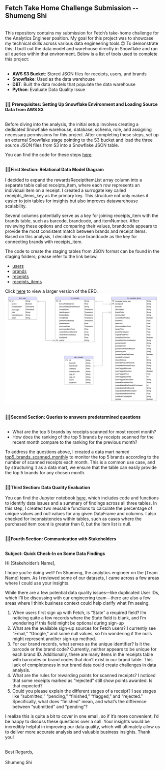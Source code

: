 ## Fetch Take Home Challenge Submission -- Shumeng Shi
<br>
This repository contains my submission for Fetch’s take-home challenge for the Analytics Engineer position. My goal for this project was to showcase my technical skills across various data engineering tools.😊 To demonstrate this, I built out the data model and warehouse directly in Snowflake and ran all queries within that environment. Below is a list of tools used to complete this project:<br><br>

- **AWS S3 Bucket**: Stored JSON files for receipts, users, and brands
- **Snowflake**: Used as the data warehouse
- **DBT**: Built the data models that populate the data warehouse
- **Python**: Evaluate Data Quality Issue 
<br><br>

📍📍 **Prerequisites: Setting Up Snowflake Environment and Loading Source Data from AWS S3**<br><br>

Before diving into the analysis, the initial setup involves creating a dedicated Snowflake warehouse, database, schema, role, and assigning necessary permissions for this project. After completing these steps, set up an external Snowflake stage pointing to the S3 bucket and load the three source JSON files from S3 into a Snowflake JSON table.

You can find the code for these steps [here](set_up_snowflake.sql).<br><br>

📍📍**First Section: Relational Data Model Diagram**<br><br>
I decided to expand the rewardsReceiptItemList array column into a separate table called receipts_item, where each row represents an individual item on a receipt. I created a surrogate key called receipts_items_key as the primary key. This structure not only makes it easier to join tables for insights but also improves datawarehouse scalability.

Several columns potentially serve as a key for joining receipts_item with the brands table, such as barcode, brandcode, and itemNumber. After reviewing these options and comparing their values, brandcode appears to provide the most consistent match between brands and receipt items. Based on this analysis, I decided to use brandcode as the key for connecting brands with receipts_item.

The code to create the staging tables from JSON format can be found in the staging folders; please refer to the link below.
- [users](models/staging/stg_users.sql)
- [brands](models/staging/stg_brands.sql)
- [receipts](models/staging/stg_receipts.sql)
- [receipts_items](models/staging/stg_receipts_items.sql)

Click [here](Fetch%20Data%20Model%20ERD.png) to view a larger version of the ERD.
![Fetch ERD](Fetch%20Data%20Model%20ERD.png)
<br><br>

📍📍**Second Section: Queries to answers predetermined questions**<br><br>
- What are the top 5 brands by receipts scanned for most recent month?
- How does the ranking of the top 5 brands by receipts scanned for the recent month compare to the ranking for the previous month?

To address the questions above, I created a data mart named [top5_brands_scanned_monthly](models/marts/top5_brands_scanned_monthly.sql) to monitor the top 5 brands according to the number of scanned receipts each month. This is a common use case, and by structuring it as a data mart, we ensure that the table can easily provide the top 5 brands for any chosen month.<br><br>

📍📍**Third Section: Data Quality Evaluation**<br><br>
You can find the Jupyter notebook [here](Fetch_Data_Quality_Checks.ipynb), which includes code and functions to identify data issues and a summary of findings across all three tables. In this step, I created two reusable functions to calculate the percentage of unique values and null values for any given DataFrame and columns. I also checked for inconsistencies within tables, such as cases where the purchased item count is greater than 0, but the item list is null.<br><br>

📍📍**Fourth Section: Communication with Stakeholders**<br><br>

**Subject: Quick Check-In on Some Data Findings**

Hi [Stakeholder’s Name],

I hope you’re doing well! I’m Shumeng, the analytics engineer on the [Team Name] team. As I reviewed some of our datasets, I came across a few areas where I could use your insights.

While there are a few potential data quality issues—like duplicated User IDs, which I’ll be discussing with our engineering team—there are also a few areas where I think business context could help clarify what I’m seeing. 

1. When users first sign up with Fetch, is “State” a required field? I’m noticing quite a few records where the State field is blank, and I’m wondering if this field might be optional during sign-up
2. What are the available sign-up sources for Fetch users? I currently see “Email,” “Google,” and some null values, so I’m wondering if the nulls might represent another sign-up method.
3. For our brand records, what serves as the unique identifier? Is it the barcode or the brand code? Currently, neither appears to be unique for each brand ID. Additionally, there are many items in the receipts table with barcodes or brand codes that don’t exist in our brand table. This lack of completeness in our brand data could create challenges in data analysis.
4. What are the rules for rewarding points for scanned receipts? I noticed that some receipts marked as “rejected” still show points awarded. Is that expected?
5. Could you please explain the different stages of a receipt? I see stages like “submitted,” “pending,” “finished,” “flagged,” and “rejected.” Specifically, what does “finished” mean, and what’s the difference between “submitted” and “pending”?

I realize this is quite a bit to cover in one email, so if it’s more convenient, I’d be happy to discuss these questions over a call. Your insights would be incredibly helpful in improving our data quality, which will ultimately allow us to deliver more accurate analysis and valuable business insights. Thank you!<br><br>

Best Regards,<br><br>
Shumeng Shi